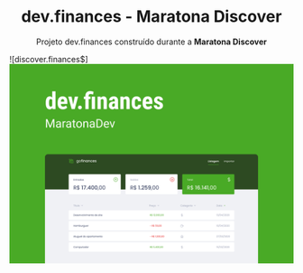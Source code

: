 <h1 align="center">dev.finances - Maratona Discover</h1>
<p align="center">Projeto dev.finances construído durante a <strong>Maratona Discover</strong></p>

![discover.finances$] <img src="./assets/capa.png">

